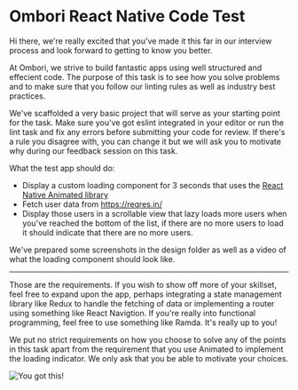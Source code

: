 # Ombori React Native Code Test

Hi there, we're really excited that you've made it this far in our interview process and look forward to getting to know you better.

At Ombori, we strive to build fantastic apps using well structured and effecient code.
The purpose of this task is to see how you solve problems and to make sure that you follow our linting rules as well as industry best practices.

We've scaffolded a very basic project that will serve as your starting point for the task.
Make sure you've got eslint integrated in your editor or run the lint task and fix any errors before submitting your code for review. If there's a rule you disagree with, you can change it but we will ask you to motivate why during our feedback session on this task.

What the test app should do:

* Display a custom loading component for 3 seconds that uses the [React Native Animated library](https://facebook.github.io/react-native/docs/animated.html)
* Fetch user data from https://reqres.in/
* Display those users in a scrollable view that lazy loads more users when you've reached the bottom of the list, if there are no more users to load it should indicate that there are no more users.

We've prepared some screenshots in the design folder as well as a video of what the loading component should look like.

___

Those are the requirements. If you wish to show off more of your skillset, feel free to expand upon the app, perhaps integrating a state management library like Redux to handle the fetching of data or implementing a router using something like React Navigtion. If you're really into functional programming, feel free to use something like Ramda. It's really up to you!

We put no strict requirements on how you choose to solve any of the points in this task apart from the requirement that you use Animated to implement the loading indicator. We only ask that you be able to motivate your choices.

![You got this!](https://media.giphy.com/media/ClcWrARkrq1GM/giphy.gif)
